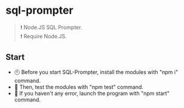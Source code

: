 # sql-prompter
> ❗ Node.JS SQL Prompter. <br>
> ❗ Require Node.JS.

## Start
- 🕙 Before you start SQL-Prompter, install the modules with "npm i" command.
- 🔀 Then, test the modules with "npm test" command.
- 🖤 If you haven't any error, launch the program with "npm start" command.
